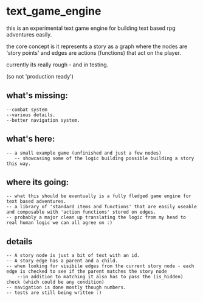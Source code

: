 # text_game_engine

this is an experimental text game engine for building text based rpg adventures easily.

the core concept is it represents a story as a graph where the nodes are 'story points' and edges are actions (functions) that act on the player.

currently its really rough - and in testing.

(so not 'production ready')


## what's missing:
    --combat system
    --various details.
    --better navigation system.

## what's here:
    -- a small example game (unfinished and just a few nodes)
       -- showcasing some of the logic building possible building a story this way.
       
       
       
## where its going:
    -- what this should be eventually is a fully fledged game engine for text based adventures.
    -- a library of 'standard items and functions' that are easily useable and composable with 'action functions' stored on edges.
    -- probably a major clean up translating the logic from my head to real human logic we can all agree on :)


## details

    -- A story node is just a bit of text with an id.
    -- A story edge has a parent and a child.
    -- when looking for visibile edges from the current story node - each edge is checked to see if the parent matches the story node
        --in addition to matching it also has to pass the (is_hidden) check (which could be any condition)
    -- navigation is done mostly though numbers.
    -- tests are still being written :)
